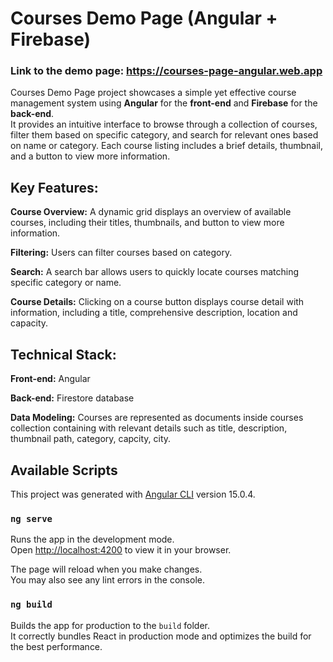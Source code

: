 # Courses Demo Page (Angular + Firebase)

### **Link to the demo page:** https://courses-page-angular.web.app

Courses Demo Page project showcases a simple yet effective course management system using **Angular** for the **front-end** and **Firebase** for the **back-end**.\
It provides an intuitive interface to browse through a collection of courses, filter them based on specific category, and search for relevant ones based on name or category. Each course listing includes a brief details, thumbnail, and a button to view more information.

## Key Features:

**Course Overview:** A dynamic grid displays an overview of available courses, including their titles, thumbnails, and button to view more information.

**Filtering:** Users can filter courses based on category.

**Search:** A search bar allows users to quickly locate courses matching specific category or name.

**Course Details:** Clicking on a course button displays course detail with information, including a title, comprehensive description, location and capacity.

## Technical Stack:

**Front-end:** Angular

**Back-end:** Firestore database

**Data Modeling:** Courses are represented as documents inside courses collection containing with relevant details such as title, description, thumbnail path, category, capcity, city.

## Available Scripts

This project was generated with [Angular CLI](https://github.com/angular/angular-cli) version 15.0.4.


### `ng serve`

Runs the app in the development mode.\
Open [http://localhost:4200](http://localhost:4200) to view it in your browser.

The page will reload when you make changes.\
You may also see any lint errors in the console.


### `ng build`

Builds the app for production to the `build` folder.\
It correctly bundles React in production mode and optimizes the build for the best performance.
